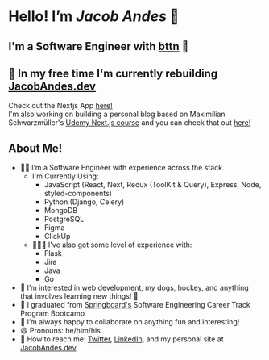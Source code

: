 # Hello! I’m ***Jacob Andes*** 👋

## I'm a Software Engineer with [bttn](https://bttnusa.com) 🎉

## 👷 In my free time I'm currently rebuilding [JacobAndes.dev](https://www.jacobandes.dev)

Check out the Nextjs App [here!](https://github.com/booshja/portfolio-v3-next)  
I'm also working on building a personal blog based on Maximilian Schwarzmüller's [Udemy Next.js course](https://bttn.udemy.com/course/nextjs-react-the-complete-guide) and you can check that out [here!](https://github.com/booshja/booshja-blog)

## About Me!

- 🧑‍💻 I’m a Software Engineer with experience across the stack.
  - I'm Currently Using:
    - JavaScript (React, Next, Redux (ToolKit & Query), Express, Node, styled-components)
    - Python (Django, Celery)
    - MongoDB
    - PostgreSQL
    - Figma
    - ClickUp
  - 👨🏻‍🚀 I've also got some level of experience with:
    - Flask
    - Jira
    - Java
    - Go
- 👀  I’m interested in web development, my dogs, hockey, and anything that involves learning new things! 📖
- 🌱 I graduated from [Springboard's](https://www.springboard.com/) Software Engineering Career Track Program Bootcamp
- 🧩 I’m always happy to collaborate on anything fun and interesting!
- 😄 Pronouns: he/him/his
- 💬 How to reach me: [Twitter](https://www.twitter.com/booshja), [LinkedIn](https://www.linkedin.com/in/jacobandes), and my personal site at [JacobAndes.dev](https://www.jacobandes.dev)
